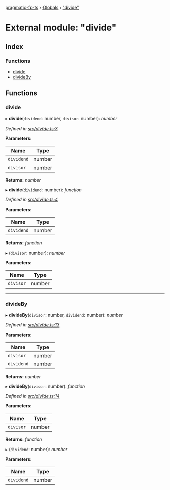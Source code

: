 [pragmatic-fp-ts](../README.md) › [Globals](../globals.md) › ["divide"](_divide_.md)

# External module: "divide"

## Index

### Functions

* [divide](_divide_.md#divide)
* [divideBy](_divide_.md#divideby)

## Functions

###  divide

▸ **divide**(`dividend`: number, `divisor`: number): *number*

*Defined in [src/divide.ts:3](https://github.com/hermann-p/pragmatic-fp-ts/blob/c9716de/src/divide.ts#L3)*

**Parameters:**

Name | Type |
------ | ------ |
`dividend` | number |
`divisor` | number |

**Returns:** *number*

▸ **divide**(`dividend`: number): *function*

*Defined in [src/divide.ts:4](https://github.com/hermann-p/pragmatic-fp-ts/blob/c9716de/src/divide.ts#L4)*

**Parameters:**

Name | Type |
------ | ------ |
`dividend` | number |

**Returns:** *function*

▸ (`divisor`: number): *number*

**Parameters:**

Name | Type |
------ | ------ |
`divisor` | number |

___

###  divideBy

▸ **divideBy**(`divisor`: number, `dividend`: number): *number*

*Defined in [src/divide.ts:13](https://github.com/hermann-p/pragmatic-fp-ts/blob/c9716de/src/divide.ts#L13)*

**Parameters:**

Name | Type |
------ | ------ |
`divisor` | number |
`dividend` | number |

**Returns:** *number*

▸ **divideBy**(`divisor`: number): *function*

*Defined in [src/divide.ts:14](https://github.com/hermann-p/pragmatic-fp-ts/blob/c9716de/src/divide.ts#L14)*

**Parameters:**

Name | Type |
------ | ------ |
`divisor` | number |

**Returns:** *function*

▸ (`dividend`: number): *number*

**Parameters:**

Name | Type |
------ | ------ |
`dividend` | number |
